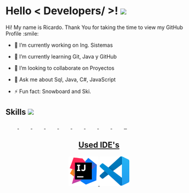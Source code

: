 <h1> Hello < Developers/ >! <img src = "https://raw.githubusercontent.com/MartinHeinz/MartinHeinz/master/wave.gif" width = 30px> </h1>
<p align='center'>
</p>

<div size='20px'> Hi! My name is Ricardo. Thank You for taking the time to view my GitHub Profile :smile: 
</div>

- 🔭 I’m currently working on Ing. Sistemas
  
- 🌱 I’m currently learning Git, Java y GitHub
  
- 👯 I’m looking to collaborate on Proyectos
  
- 💬 Ask me about Sql, Java, C#, JavaScript

- ⚡ Fun fact: Snowboard and Ski.

<h2> Skills <img src = "https://media2.giphy.com/media/QssGEmpkyEOhBCb7e1/giphy.gif?cid=ecf05e47a0n3gi1bfqntqmob8g9aid1oyj2wr3ds3mg700bl&rid=giphy.gif" width = 32px> </h2>
<a href= https://github.com/Aditya664?tab=repositories&q=&type=&language=python&sort= > <img width ='32px' </a>
<a href= https://github.com/Aditya664?tab=repositories&q=&type=&language=reactjs&sort= > <img width ='32px'</a>
<a href= https://github.com/Aditya664?tab=repositories&q=&type=&language=scikit&sort= > <img width ='32px' </a>
<a href= https://github.com/Aditya664?tab=repositories&q=&type=&language=c&sort= > <img width ='32px' </a>
<a href= https://github.com/Aditya664?tab=repositories&q=&type=&language=cpp&sort= > <img width ='32px' </a>
<a href= https://github.com/Aditya664?tab=repositories&q=&type=&language=sqlite&sort= > <img width ='32px' </a>
<a href= https://github.com/Aditya664?tab=repositories&q=&type=&language=pytorch&sort= > <img width ='32px'</a>
<a href= https://github.com/Aditya664?tab=repositories&q=&type=&language=css&sort= > <img width ='32px' </a>
<a href= https://github.com/Aditya664?tab=repositories&q=&type=&language=html&sort= > <img width ='32px' </a>
<a href= https://github.com/Aditya664?tab=repositories&q=&type=&language=android&sort= > <img width ='32px' src </a>
<a href= https://github.com/Aditya664?tab=repositories&q=&type=&language=csharp&sort= > <img width ='32px' src </a>


</div>
    <h2 align="center">Used IDE's</h2>
<div align="center">
        <img src="https://github.com/devicons/devicon/blob/master/icons/intellij/intellij-original.svg" alt="Intellij" width="80">
        <img src="https://github.com/devicons/devicon/blob/master/icons/vscode/vscode-original.svg" alt="VsCode" width="80">
    </div>
